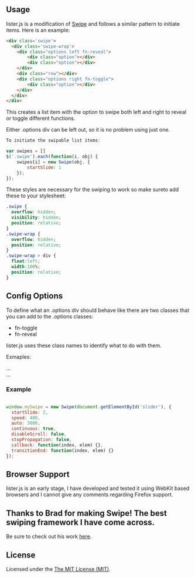 ## Usage
lister.js is a modification of <a href="https://github.com/bradbirdsall/Swipe" alt="_blank">Swipe</a> and follows a similar pattern to initiate items. Here is an example:

``` html
<div class='swipe'>
  <div class='swipe-wrap'>
    <div class="options left fn-reveal">
        <div class="option"></div>
        <div class="option"></div>
    </div>
    <div class="row"></div>
    <div class="options right fn-toggle">
        <div class="option"></div>
    </div>
  </div>
</div>
```

This creates a list item with the option to swipe both left and right to reveal or toggle different functions.

Either .options div can be left out, so it is no problem using just one.

``` js
To initiate the swipable list items:

var swipes = []
$('.swipe').each(function(i, obj) {
    swipes[i] = new Swipe(obj, {
        startSlide: 1
    });
});
```

These styles are necessary for the swiping to work so make sureto add these to your stylesheet:

``` css
.swipe {
  overflow: hidden;
  visibility: hidden;
  position: relative;
}
.swipe-wrap {
  overflow: hidden;
  position: relative;
}
.swipe-wrap > div {
  float:left;
  width:100%;
  position: relative;
}
```

## Config Options

To define what an .options div should behave like there are two classes that you can add to the .options classes:

- fn-toggle
- fn-reveal

lister.js uses these class names to identify what to do with them.

Exmaples:

<div class="options left fn-reveal">...</div>
<div class="options left fn-toggle">...</div>



### Example

``` js

window.mySwipe = new Swipe(document.getElementById('slider'), {
  startSlide: 2,
  speed: 400,
  auto: 3000,
  continuous: true,
  disableScroll: false,
  stopPropagation: false,
  callback: function(index, elem) {},
  transitionEnd: function(index, elem) {}
});

```


## Browser Support
lister.js is an early stage, I have developed and tested it using WebKit based browsers and I cannot give any comments regarding Firefox support.


## Thanks to Brad for making Swipe! The best swiping framework I have come across.

Be sure to check out his work <a href="https://github.com/bradbirdsall/" target="_blank">here</a>.

## License
Licensed under the [The MIT License (MIT)](http://opensource.org/licenses/MIT).
